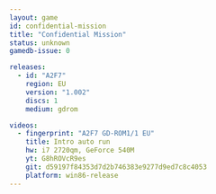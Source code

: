 ```yaml
---
layout: game
id: confidential-mission
title: "Confidential Mission"
status: unknown
gamedb-issue: 0

releases:
  - id: "A2F7"
    region: EU
    version: "1.002"
    discs: 1
    medium: gdrom

videos:
  - fingerprint: "A2F7 GD-ROM1/1 EU"
    title: Intro auto run
    hw: i7 2720qm, GeForce 540M
    yt: G8hROVcR9es
    git: d59197f84353d7d2b746383e9277d9ed7c8c4053
    platform: win86-release
---
```

